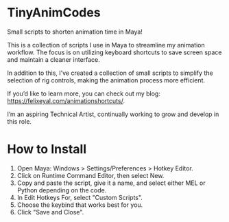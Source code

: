 # TinyAnimCodes
Small scripts to shorten animation time in Maya!

This is a collection of scripts I use in Maya to streamline my animation workflow. The focus is on utilizing keyboard shortcuts to save screen space and maintain a cleaner interface.

In addition to this, I’ve created a collection of small scripts to simplify the selection of rig controls, making the animation process more efficient.

If you’d like to learn more, you can check out my blog: https://felixeyal.com/animationshortcuts/.

I’m an aspiring Technical Artist, continually working to grow and develop in this role.

# How to Install

1. Open Maya: Windows > Settings/Preferences > Hotkey Editor.
2. Click on Runtime Command Editor, then select New.
3. Copy and paste the script, give it a name, and select either MEL or Python depending on the code.
4. In Edit Hotkeys For, select "Custom Scripts".
5. Choose the keybind that works best for you.
6. Click "Save and Close".
